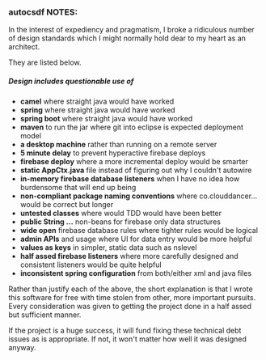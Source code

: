 ### autocsdf NOTES:

In the interest of expediency and pragmatism, I broke a ridiculous number of design standards which I might normally hold dear to my heart as an architect.

They are listed below. 

##### Design includes questionable use of

 * **camel** where straight java would have worked
 * **spring** where straight java would have worked
 * **spring boot** where straight java would have worked
 * **maven** to run the jar where git into eclipse is expected deployment model
 * **a desktop machine** rather than running on a remote server
 * **5 minute delay** to prevent hyperactive firebase deploys
 * **firebase deploy** where a more incremental deploy would be smarter
 * **static AppCtx.java** file instead of figuring out why I couldn't autowire
 * **in-memory firebase database listeners** when I have no idea how burdensome that will end up being
 * **non-compliant package naming conventions** where co.clouddancer... would be correct but longer
 * **untested classes** where would TDD would have been better
 * **public String ...** non-beans for firebase only data structures
 * **wide open** firebase database rules where tighter rules would be logical
 * **admin APIs** and usage where UI for data entry would be more helpful
 * **values as keys** in simpler, static data such as nslevel
 * **half assed firebase listeners** where more carefully designed and consistent listeners would be quite helpful
 * **inconsistent spring configuration** from both/either xml and java files
 
 Rather than justify each of the above, the short explanation is that I wrote this software for free with time stolen from other, more important pursuits. Every consideration was given to getting the project done in a half assed but sufficient manner.
 
 If the project is a huge success, it will fund fixing these technical debt issues as is appropriate. If not, it won't matter how well it was designed anyway.
